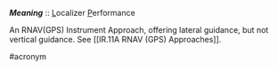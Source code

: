 ***Meaning*** :: <u>L</u>ocalizer <u>P</u>erformance

An RNAV(GPS) Instrument Approach, offering lateral guidance, but not vertical guidance.  See [[IR.11A RNAV (GPS) Approaches]].

#acronym